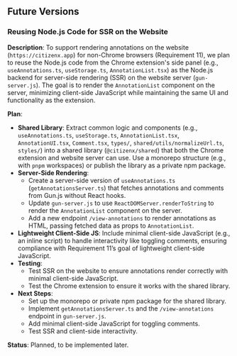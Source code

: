 ## Future Versions

### Reusing Node.js Code for SSR on the Website
**Description**: To support rendering annotations on the website (`https://citizenx.app`) for non-Chrome browsers (Requirement 11), we plan to reuse the Node.js code from the Chrome extension's side panel (e.g., `useAnnotations.ts`, `useStorage.ts`, `AnnotationList.tsx`) as the Node.js backend for server-side rendering (SSR) on the website server (`gun-server.js`). The goal is to render the `AnnotationList` component on the server, minimizing client-side JavaScript while maintaining the same UI and functionality as the extension.

**Plan**:
- **Shared Library**: Extract common logic and components (e.g., `useAnnotations.ts`, `useStorage.ts`, `AnnotationList.tsx`, `AnnotationUI.tsx`, `Comment.tsx`, `types/`, `shared/utils/normalizeUrl.ts`, `styles/`) into a shared library (`@citizenx/shared`) that both the Chrome extension and website server can use. Use a monorepo structure (e.g., with `pnpm` workspaces) or publish the library as a private npm package.
- **Server-Side Rendering**:
  - Create a server-side version of `useAnnotations.ts` (`getAnnotationsServer.ts`) that fetches annotations and comments from Gun.js without React hooks.
  - Update `gun-server.js` to use `ReactDOMServer.renderToString` to render the `AnnotationList` component on the server.
  - Add a new endpoint `/view-annotations` to render annotations as HTML, passing fetched data as props to `AnnotationList`.
- **Lightweight Client-Side JS**: Include minimal client-side JavaScript (e.g., an inline script) to handle interactivity like toggling comments, ensuring compliance with Requirement 11’s goal of lightweight client-side JavaScript.
- **Testing**:
  - Test SSR on the website to ensure annotations render correctly with minimal client-side JavaScript.
  - Test the Chrome extension to ensure it works with the shared library.
- **Next Steps**:
  - Set up the monorepo or private npm package for the shared library.
  - Implement `getAnnotationsServer.ts` and the `/view-annotations` endpoint in `gun-server.js`.
  - Add minimal client-side JavaScript for toggling comments.
  - Test SSR and client-side interactivity.

**Status**: Planned, to be implemented later.